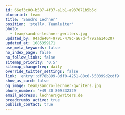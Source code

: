 ```yaml
---
id: 66ef3c00-b587-4f37-a1b1-a937071b5b5d
blueprint: team
title: 'Sandro Lechner'
position: 'stellv. Teamleiter'
photo:
  - team/sandro-lechner-gwriters.jpg
updated_by: 94ade404-9791-479c-a67d-f792aa146207
updated_at: 1685359171
use_meta_keywords: false
no_index_page: false
no_follow_links: false
sitemap_priority: '0.5'
sitemap_changefreq: daily
override_twitter_settings: false
link: 'entry::df78b899-8df0-4251-88c6-550399d2cdf9'
show_as_card: false
og_image: team/sandro-lechner-gwriters.jpg
phone_number: '+49 30 809332329'
email_address: lechner@gwriters.de
breadcrumbs_active: true
publish_contact: true
---
```

